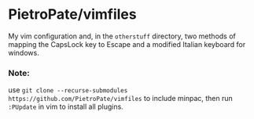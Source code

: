 # PietroPate/vimfiles

My vim configuration and, in the `otherstuff` directory, two methods of mapping the CapsLock key to Escape and a modified Italian keyboard for windows. 

### Note:
use `git clone --recurse-submodules https://github.com/PietroPate/vimfiles` to include minpac, then run `:PUpdate` in vim to install all plugins.
